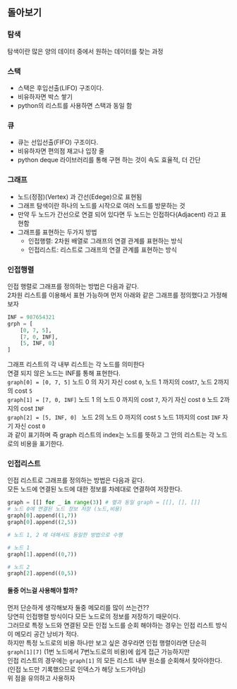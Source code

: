 ## 돌아보기
### 탐색
탐색이란 많은 양의 데이터 중에서 원하는 데이터를 찾는 과정
### 스택
- 스택은 후입선출(LIFO) 구조이다.
- 비유하자면 박스 쌓기
- python의 리스트를 사용하면 스택과 동일 함
### 큐
- 큐는 선입선출(FIFO) 구조이다.
- 비유하자면 편의점 재고나 입장 줄
- python deque 라이브러리를 통해 구현 하는 것이 속도 효율적, 더 간단
### 그래프
- 노드(정점)(Vertex) 과 간선(Edege)으로 표현됨
- 그래프 탐색이란 하나의 노드를 시작으로 여러 노드를 방문하는 것
- 만약 두 노드가 간선으로 연결 되어 있다면 두 노드는 인접하다(Adjacent) 라고 표현함
- 그래프를 표현하는 두가지 방법
    - 인접행렬: 2차원 배열로 그래프의 연결 관계를 표현하는 방식  
    - 인접리스트: 리스트로 그래프의 연결 관계를 표현하는 방식

### 인접행렬
인접 행렬로 그래프를 정의하는 방법은 다음과 같다.  
2차원 리스트를 이용해서 표현 가능하며 먼저 아래와 같은 그래프를 정의했다고 가정해보자
```python
INF = 987654321
grph = [
    [0, 7, 5],
    [7, 0, INF],
    [5, INF, 0] 
]
```
그래프 리스트의 각 내부 리스트는 각 노드를 의미한다  
연결 되지 않은 노드는 INF를 통해 표현한다.  
`graph[0] = [0, 7, 5]` 노드 0 의 자기 자신 cost `0`, 노드 1 까지의 cost`7`, 노드 2까지의 cost `5`  
`graph[1] = [7, 0, INF]` 노드 1 의  노드 0 까지의 cost `7`, 자기 자신 cost `0` 노드 2까지의 cost `INF`  
`graph[2] = [5, INF, 0] ` 노드 2의 노드 0 까지의 cost `5` 노드 1까지의 cost `INF` 자기 자신 cost `0`  
과 같이 표기하며 즉 graph 리스트의 index는 노드를 뜻하고 그 안의 리스트는 각 노드로의 비용을 표기한다.

### 인접리스트
인접 리스트로 그래프를 정의하는 방법은 다음과 같다.  
모든 노드에 연결된 노드에 대한 정보를 차례대로 연결하여 저장한다.
```python
graph = [[] for _ in range(3)] # 옆과 동일 graph = [[], [], []]
# 노드 0에 연결된 노드 정보 저장 (노드,비용)
graph[0].append((1,7))
graph[0].append((2,5))

# 노드 1, 2 에 대해서도 동일한 방법으로 수행

# 노드 1
graph[1].append((0,7))

# 노드 2
graph[2].append((0,5))
```

#### 둘중 어느걸 사용해야 할까?
먼저 단순하게 생각해보자 둘중 메모리를 많이 쓰는건??  
당연히 인접행렬 방식이다 모든 노드로의 정보를 저장하기 때문이다.  
그러므로 특정 노드와 연결된 모든 인접 노드를 순회 해야하는 경우는 인접 리스트 방식이 메모리 공간 낭비가 적다.  
하지만 특정 노드로의 비용 하나만 보고 싶은 경우라면 인접 행렬이라면 단순히 `graph[1][7]` (1번 노드에서 7번노드로의 비용)에 쉽게 접근 가능하지만  
인접 리스트의 경우에는 `graph[1]` 의 모든 리스트 내부 원소를 순회해서 찾아야한다.(인접 노드만 기록했으므로 인덱스가 해당 노드가아님)  
위 점을 유의하고 사용하자
